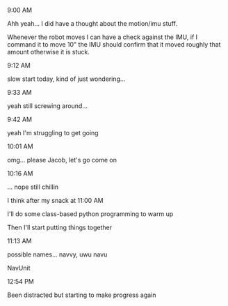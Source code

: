9:00 AM

Ahh yeah... I did have a thought about the motion/imu stuff.

Whenever the robot moves I can have a check against the IMU, if I command it to move 10" the IMU should confirm that it moved roughly that amount otherwise it is stuck.

9:12 AM

slow start today, kind of just wondering...

9:33 AM

yeah still screwing around...

9:42 AM

yeah I'm struggling to get going

10:01 AM

omg... please Jacob, let's go come on

10:16 AM

... nope still chillin

I think after my snack at 11:00 AM

I'll do some class-based python programming to warm up

Then I'll start putting things together

11:13 AM

possible names... navvy, uwu navu

NavUnit

12:54 PM

Been distracted but starting to make progress again

